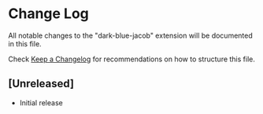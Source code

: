 # Change Log

All notable changes to the "dark-blue-jacob" extension will be documented in this file.

Check [Keep a Changelog](http://keepachangelog.com/) for recommendations on how to structure this file.

## [Unreleased]

- Initial release
